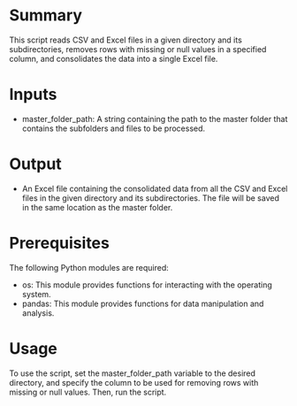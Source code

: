 # Summary
This script reads CSV and Excel files in a given directory and its subdirectories, removes rows with missing or null values in a specified column, and consolidates the data into a single Excel file.

# Inputs
* master_folder_path: A string containing the path to the master folder that contains the subfolders and files to be processed.

# Output
* An Excel file containing the consolidated data from all the CSV and Excel files in the given directory and its subdirectories. The file will be saved in the same location as the master folder.

# Prerequisites
The following Python modules are required:

* os: This module provides functions for interacting with the operating system.
* pandas: This module provides functions for data manipulation and analysis.

# Usage
To use the script, set the master_folder_path variable to the desired directory, and specify the column to be used for removing rows with missing or null values. Then, run the script.
